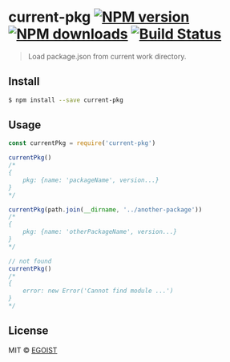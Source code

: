 # current-pkg [![NPM version](https://img.shields.io/npm/v/current-pkg.svg)](https://npmjs.com/package/current-pkg) [![NPM downloads](https://img.shields.io/npm/dm/current-pkg.svg)](https://npmjs.com/package/current-pkg) [![Build Status](https://img.shields.io/circleci/project/egoist/current-pkg/master.svg)](https://circleci.com/gh/egoist/current-pkg)

> Load package.json from current work directory.

## Install

```bash
$ npm install --save current-pkg
```

## Usage

```js
const currentPkg = require('current-pkg')

currentPkg()
/*
{
	pkg: {name: 'packageName', version...}
}
*/

currentPkg(path.join(__dirname, '../another-package'))
/*
{
	pkg: {name: 'otherPackageName', version...}
}
*/

// not found
currentPkg()
/*
{
	error: new Error('Cannot find module ...')
}
*/
```

## License

MIT © [EGOIST](https://github.com/egoist)
